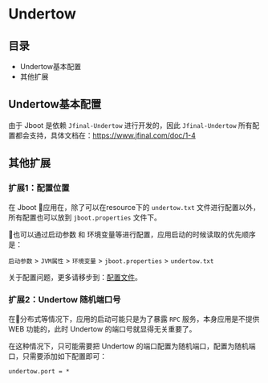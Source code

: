 # Undertow

## 目录
- Undertow基本配置
- 其他扩展

## Undertow基本配置

由于 Jboot 是依赖 `Jfinal-Undertow` 进行开发的，因此 `Jfinal-Undertow` 所有配置都会支持，具体文档在：https://www.jfinal.com/doc/1-4

## 其他扩展

### 扩展1：配置位置
在 Jboot 应用在，除了可以在resource下的 `undertow.txt` 文件进行配置以外，所有配置也可以放到 `jboot.properties` 文件下。

也可以通过启动参数 和 环境变量等进行配置，应用启动的时候读取的优先顺序是：

`启动参数` > `JVM属性` > `环境变量` > `jboot.properties` > `undertow.txt`

关于配置问题，更多请移步到：[配置文件](./config.md)。

### 扩展2：Undertow 随机端口号
在分布式等情况下，应用的启动可能只是为了暴露 `RPC` 服务，本身应用是不提供 WEB 功能的，此时 Undertow 的端口号就显得无关重要了。

在这种情况下，只可能需要把 Undertow 的端口配置为随机端口，配置为随机端口，只需要添加如下配置即可：

```
undertow.port = * 
```
